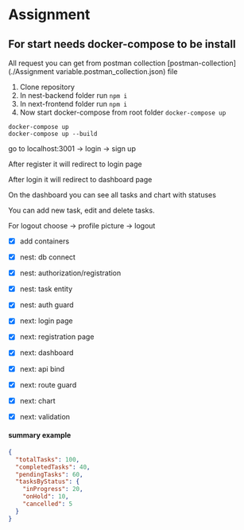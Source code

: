 
# Assignment

## For start needs docker-compose to be install

All request you can get from postman collection [postman-collection](./Assignment variable.postman_collection.json) file

1. Clone repository
2. In nest-backend folder run `npm i`
3. In next-frontend folder run `npm i`
4. Now start docker-compose from root folder `docker-compose up`

```
docker-compose up
docker-compose up --build
```
go to localhost:3001 -> login -> sign up

After register it will redirect to login page

After login it will redirect to dashboard page

On the dashboard you can see all tasks and chart with statuses

You can add new task, edit and delete tasks.

For logout choose -> profile picture -> logout

- [x] add containers
- [x] nest: db connect
- [x] nest: authorization/registration
- [x] nest: task entity
- [x] nest: auth guard

- [x] next: login page
- [x] next: registration page
- [x] next: dashboard
- [x] next: api bind
- [x] next: route guard
- [x] next: chart
- [x] next: validation

#### summary example
```json
{
  "totalTasks": 100,
  "completedTasks": 40,
  "pendingTasks": 60,
  "tasksByStatus": {
    "inProgress": 20,
    "onHold": 10,
    "cancelled": 5
  }
}
```


